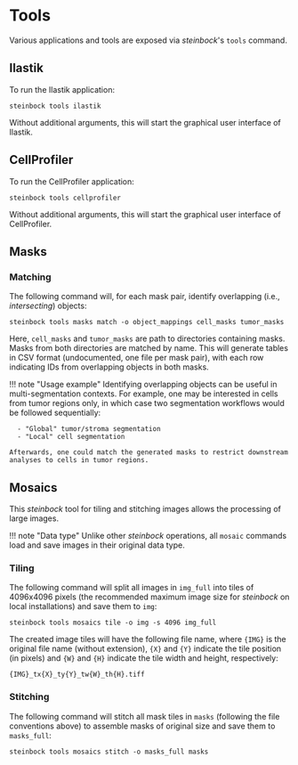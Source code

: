 # Tools

Various applications and tools are exposed via *steinbock*'s `tools` command.

## Ilastik

To run the Ilastik application:

    steinbock tools ilastik

Without additional arguments, this will start the graphical user interface of Ilastik.

## CellProfiler

To run the CellProfiler application:

    steinbock tools cellprofiler

Without additional arguments, this will start the graphical user interface of CellProfiler.

## Masks

### Matching

The following command will, for each mask pair, identify overlapping (i.e., *intersecting*) objects:

    steinbock tools masks match -o object_mappings cell_masks tumor_masks

Here, `cell_masks` and `tumor_masks` are path to directories containing masks. Masks from both directories are matched by name. This will generate tables in CSV format (undocumented, one file per mask pair), with each row indicating IDs from overlapping objects in both masks.

!!! note "Usage example"
    Identifying overlapping objects can be useful in multi-segmentation contexts. For example, one may be interested in cells from tumor regions only, in which case two segmentation workflows would be followed sequentially:
    
      - "Global" tumor/stroma segmentation
      - "Local" cell segmentation

    Afterwards, one could match the generated masks to restrict downstream analyses to cells in tumor regions.

## Mosaics

This *steinbock* tool for tiling and stitching images allows the processing of large images.

!!! note "Data type"
    Unlike other *steinbock* operations, all `mosaic` commands load and save images in their original data type.

### Tiling

The following command will split all images in `img_full` into tiles of 4096x4096 pixels (the recommended maximum image size for *steinbock* on local installations) and save them to `img`:

    steinbock tools mosaics tile -o img -s 4096 img_full

The created image tiles will have the following file name, where `{IMG}` is the original file name (without extension), `{X}` and `{Y}` indicate the tile position (in pixels) and `{W}` and `{H}` indicate the tile width and height, respectively:

    {IMG}_tx{X}_ty{Y}_tw{W}_th{H}.tiff

### Stitching

The following command will stitch all mask tiles in `masks` (following the file conventions above) to assemble masks of original size and save them to `masks_full`:

    steinbock tools mosaics stitch -o masks_full masks
